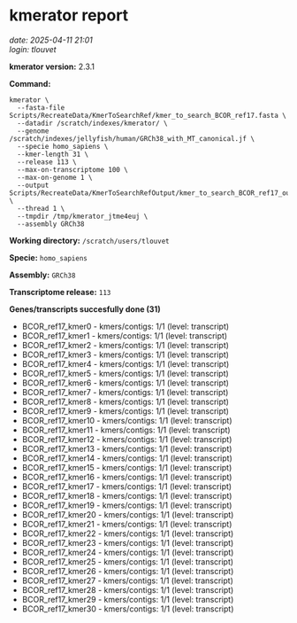 # kmerator report
*date: 2025-04-11 21:01*  
*login: tlouvet*

**kmerator version:** 2.3.1

**Command:**

```
kmerator \
  --fasta-file Scripts/RecreateData/KmerToSearchRef/kmer_to_search_BCOR_ref17.fasta \
  --datadir /scratch/indexes/kmerator/ \
  --genome /scratch/indexes/jellyfish/human/GRCh38_with_MT_canonical.jf \
  --specie homo_sapiens \
  --kmer-length 31 \
  --release 113 \
  --max-on-transcriptome 100 \
  --max-on-genome 1 \
  --output Scripts/RecreateData/KmerToSearchRefOutput/kmer_to_search_BCOR_ref17_output \
  --thread 1 \
  --tmpdir /tmp/kmerator_jtme4euj \
  --assembly GRCh38
```

**Working directory:** `/scratch/users/tlouvet`

**Specie:** `homo_sapiens`

**Assembly:** `GRCh38`

**Transcriptome release:** `113`

**Genes/transcripts succesfully done (31)**

- BCOR_ref17_kmer0 - kmers/contigs: 1/1 (level: transcript)
- BCOR_ref17_kmer1 - kmers/contigs: 1/1 (level: transcript)
- BCOR_ref17_kmer2 - kmers/contigs: 1/1 (level: transcript)
- BCOR_ref17_kmer3 - kmers/contigs: 1/1 (level: transcript)
- BCOR_ref17_kmer4 - kmers/contigs: 1/1 (level: transcript)
- BCOR_ref17_kmer5 - kmers/contigs: 1/1 (level: transcript)
- BCOR_ref17_kmer6 - kmers/contigs: 1/1 (level: transcript)
- BCOR_ref17_kmer7 - kmers/contigs: 1/1 (level: transcript)
- BCOR_ref17_kmer8 - kmers/contigs: 1/1 (level: transcript)
- BCOR_ref17_kmer9 - kmers/contigs: 1/1 (level: transcript)
- BCOR_ref17_kmer10 - kmers/contigs: 1/1 (level: transcript)
- BCOR_ref17_kmer11 - kmers/contigs: 1/1 (level: transcript)
- BCOR_ref17_kmer12 - kmers/contigs: 1/1 (level: transcript)
- BCOR_ref17_kmer13 - kmers/contigs: 1/1 (level: transcript)
- BCOR_ref17_kmer14 - kmers/contigs: 1/1 (level: transcript)
- BCOR_ref17_kmer15 - kmers/contigs: 1/1 (level: transcript)
- BCOR_ref17_kmer16 - kmers/contigs: 1/1 (level: transcript)
- BCOR_ref17_kmer17 - kmers/contigs: 1/1 (level: transcript)
- BCOR_ref17_kmer18 - kmers/contigs: 1/1 (level: transcript)
- BCOR_ref17_kmer19 - kmers/contigs: 1/1 (level: transcript)
- BCOR_ref17_kmer20 - kmers/contigs: 1/1 (level: transcript)
- BCOR_ref17_kmer21 - kmers/contigs: 1/1 (level: transcript)
- BCOR_ref17_kmer22 - kmers/contigs: 1/1 (level: transcript)
- BCOR_ref17_kmer23 - kmers/contigs: 1/1 (level: transcript)
- BCOR_ref17_kmer24 - kmers/contigs: 1/1 (level: transcript)
- BCOR_ref17_kmer25 - kmers/contigs: 1/1 (level: transcript)
- BCOR_ref17_kmer26 - kmers/contigs: 1/1 (level: transcript)
- BCOR_ref17_kmer27 - kmers/contigs: 1/1 (level: transcript)
- BCOR_ref17_kmer28 - kmers/contigs: 1/1 (level: transcript)
- BCOR_ref17_kmer29 - kmers/contigs: 1/1 (level: transcript)
- BCOR_ref17_kmer30 - kmers/contigs: 1/1 (level: transcript)
